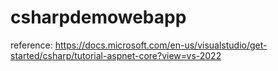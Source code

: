 # csharpdemowebapp 
reference: https://docs.microsoft.com/en-us/visualstudio/get-started/csharp/tutorial-aspnet-core?view=vs-2022
